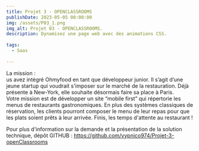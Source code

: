 ```yaml
---
title: Projet 3 - OPENCLASSROOMS
publishDate: 2023-05-05 00:00:00
img: /assets/P03_1.png
img_alt: Projet 03 - OPENCLASSROOMS.
description: Dynamisez une page web avec des animations CSS.
  
tags:
  - Saas
 
---
```


La mission :<br>
us avez intégré Ohmyfood en tant que développeur junior. Il s’agit d’une jeune startup qui voudrait s'imposer sur le marché de la restauration. Déjà présente à New-York, elle souhaite désormais faire sa place à Paris.<br>
Votre mission est de développer un site “mobile first” qui répertorie les menus de restaurants gastronomiques. En plus des systèmes classiques de réservation, les clients pourront composer le menu de leur repas pour que les plats soient prêts à leur arrivée. Finis, les temps d'attente au restaurant !

Pour plus d'information sur la demande et la présentation de la solution technique, dépôt GITHUB : https://github.com/vypnico974/Projet-3-openClassrooms
